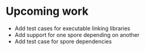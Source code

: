 Upcoming work
=============

- Add test cases for executable linking libraries
- Add support for one spore depending on another
- Add test case for spore dependencies
